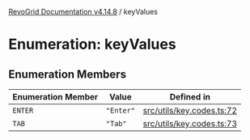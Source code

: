 [RevoGrid Documentation v4.14.8](README.md) / keyValues

# Enumeration: keyValues

## Enumeration Members

| Enumeration Member | Value | Defined in |
| ------ | ------ | ------ |
| `ENTER` | `"Enter"` | [src/utils/key.codes.ts:72](https://github.com/revolist/revogrid/blob/e548e2f67dd1ccbf7f1e03dfbe23431ad8065184/src/utils/key.codes.ts#L72) |
| `TAB` | `"Tab"` | [src/utils/key.codes.ts:73](https://github.com/revolist/revogrid/blob/e548e2f67dd1ccbf7f1e03dfbe23431ad8065184/src/utils/key.codes.ts#L73) |
